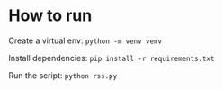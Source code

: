 # How to run
Create a virtual env:
`python -m venv venv`

Install dependencies:
`pip install -r requirements.txt`

Run the script:
`python rss.py`
